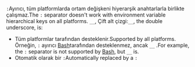 <span data-ttu-id="e0d03-101">`:`Ayırıcı, tüm platformlarda ortam değişkeni hiyerarşik anahtarlarla birlikte çalışmaz.</span><span class="sxs-lookup"><span data-stu-id="e0d03-101">The `:` separator doesn't work with environment variable hierarchical keys on all platforms.</span></span> <span data-ttu-id="e0d03-102">`__`, Çift alt çizgi:</span><span class="sxs-lookup"><span data-stu-id="e0d03-102">`__`, the double underscore, is:</span></span>

* <span data-ttu-id="e0d03-103">Tüm platformlar tarafından desteklenir.</span><span class="sxs-lookup"><span data-stu-id="e0d03-103">Supported by all platforms.</span></span> <span data-ttu-id="e0d03-104">Örneğin, `:` ayırıcı [Bash](https://linuxhint.com/bash-environment-variables/)tarafından desteklenmez, ancak `__` .</span><span class="sxs-lookup"><span data-stu-id="e0d03-104">For example, the `:` separator is not supported by [Bash](https://linuxhint.com/bash-environment-variables/), but `__` is.</span></span>
* <span data-ttu-id="e0d03-105">Otomatik olarak bir `:`</span><span class="sxs-lookup"><span data-stu-id="e0d03-105">Automatically replaced by a `:`</span></span>